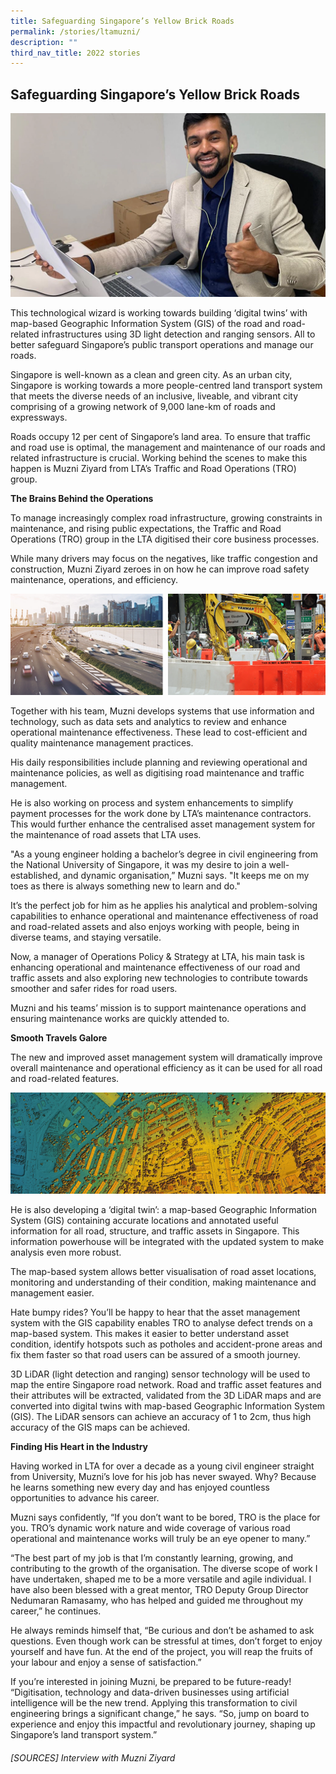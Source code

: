 ```yaml
---
title: Safeguarding Singapore’s Yellow Brick Roads
permalink: /stories/ltamuzni/
description: ""
third_nav_title: 2022 stories
---
```

## Safeguarding Singapore’s Yellow Brick Roads

![](/images/Stories/2022%20stories/Yellow%20brick%20roads/yellow%20brick%201.png)

This technological wizard is working towards building ‘digital twins’ with map-based Geographic Information System (GIS) of the road and road-related infrastructures using 3D light detection and ranging sensors. All to better safeguard Singapore’s public transport operations and manage our roads. 

Singapore is well-known as a clean and green city. As an urban city, Singapore is working towards a more people-centred land transport system that meets the diverse needs of an inclusive, liveable, and vibrant city comprising of a growing network of 9,000 lane-km of roads and expressways.

Roads occupy 12 per cent of Singapore’s land area. To ensure that traffic and road use is optimal, the management and maintenance of our roads and related infrastructure is crucial. Working behind the scenes to make this happen is Muzni Ziyard from LTA’s Traffic and Road Operations (TRO) group.
 
**The Brains Behind the Operations**

To manage increasingly complex road infrastructure, growing constraints in maintenance, and rising public expectations, the Traffic and Road Operations (TRO) group in the LTA digitised their core business processes. 

While many drivers may focus on the negatives, like traffic congestion and construction, Muzni Ziyard zeroes in on how he can improve road safety maintenance, operations, and efficiency.

![](/images/Stories/2022%20stories/Yellow%20brick%20roads/yellow%20brick%202.png)
 
Together with his team, Muzni develops systems that use information and technology, such as data sets and analytics to review and enhance operational maintenance effectiveness. These lead to cost-efficient and quality maintenance management practices. 
 
His daily responsibilities include planning and reviewing operational and maintenance policies, as well as digitising road maintenance and traffic management. 

He is also working on process and system enhancements to simplify payment processes for the work done by LTA’s maintenance contractors. This would further enhance the centralised asset management system for the maintenance of road assets that LTA uses.

"As a young engineer holding a bachelor’s degree in civil engineering from the National University of Singapore, it was my desire to join a well-established, and dynamic organisation,” Muzni says. "It keeps me on my toes as there is always something new to learn and do." 

It’s the perfect job for him as he applies his analytical and problem-solving capabilities to enhance operational and maintenance effectiveness of road and road-related assets and also enjoys working with people, being in diverse teams, and staying versatile.

Now, a manager of Operations Policy & Strategy at LTA, his main task is enhancing operational and maintenance effectiveness of our road and traffic assets and also exploring new technologies to contribute towards smoother and safer rides for road users.
 
Muzni and his teams’ mission is to support maintenance operations and ensuring maintenance works are quickly attended to.
 
**Smooth Travels Galore**

The new and improved asset management system will dramatically improve overall maintenance and operational efficiency as it can be used for all road and road-related features. 

![](/images/Stories/2022%20stories/Yellow%20brick%20roads/yellow%20brick%203.png)

He is also developing a ‘digital twin’: a map-based Geographic Information System (GIS) containing accurate locations and annotated useful information for all road, structure, and traffic assets in Singapore. This information powerhouse will be integrated with the updated system to make analysis even more robust. 
 
The map-based system allows better visualisation of road asset locations, monitoring and understanding of their condition, making maintenance and management easier.  
 
Hate bumpy rides? You’ll be happy to hear that the asset management system with the GIS capability enables TRO to analyse defect trends on a map-based system. This makes it easier to better understand asset condition, identify hotspots such as potholes and accident-prone areas and fix them faster so that road users can be assured of a smooth journey. 
 
3D LiDAR (light detection and ranging) sensor technology will be used to map the entire Singapore road network. Road and traffic asset features and their attributes will be extracted, validated from the 3D LiDAR maps and are converted into digital twins with map-based Geographic Information System (GIS). The LiDAR sensors can achieve an accuracy of 1 to 2cm, thus high accuracy of the GIS maps can be achieved. 
 
**Finding His Heart in the Industry**

Having worked in LTA for over a decade as a young civil engineer straight from University, Muzni’s love for his job has never swayed. Why? Because he learns something new every day and has enjoyed countless opportunities to advance his career.  
 
Muzni says confidently, “If you don’t want to be bored, TRO is the place for you. TRO’s dynamic work nature and wide coverage of various road operational and maintenance works will truly be an eye opener to many.” 
  
“The best part of my job is that I’m constantly learning, growing, and contributing to the growth of the organisation. The diverse scope of work I have undertaken, shaped me to be a more versatile and agile individual. I have also been blessed with a great mentor, TRO Deputy Group Director Nedumaran Ramasamy, who has helped and guided me throughout my career,” he continues. 
 
He always reminds himself that, “Be curious and don’t be ashamed to ask questions. Even though work can be stressful at times, don’t forget to enjoy yourself and have fun. At the end of the project, you will reap the fruits of your labour and enjoy a sense of satisfaction.”  
 
If you’re interested in joining Muzni, be prepared to be future-ready! “Digitisation, technology and data-driven businesses using artificial intelligence will be the new trend. Applying this transformation to civil engineering brings a significant change,” he says. “So, jump on board to experience and enjoy this impactful and revolutionary journey, shaping up Singapore’s land transport system.” 

###### [SOURCES] Interview with Muzni Ziyard